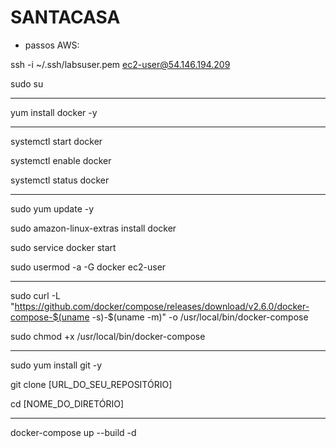 # SANTACASA


- passos AWS:
  
ssh -i ~/.ssh/labsuser.pem ec2-user@54.146.194.209

sudo su

---

yum install docker -y

---

systemctl start docker

systemctl enable docker

systemctl status docker

---

sudo yum update -y

sudo amazon-linux-extras install docker

sudo service docker start

sudo usermod -a -G docker ec2-user

---

sudo curl -L "https://github.com/docker/compose/releases/download/v2.6.0/docker-compose-$(uname -s)-$(uname -m)" -o /usr/local/bin/docker-compose

sudo chmod +x /usr/local/bin/docker-compose

---

sudo yum install git -y

git clone [URL_DO_SEU_REPOSITÓRIO]

cd [NOME_DO_DIRETÓRIO]

---

docker-compose up --build -d




